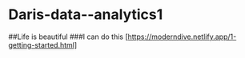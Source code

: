 # Daris-data--analytics1
##Life is beautiful
###I can do this
[https://moderndive.netlify.app/1-getting-started.html]
